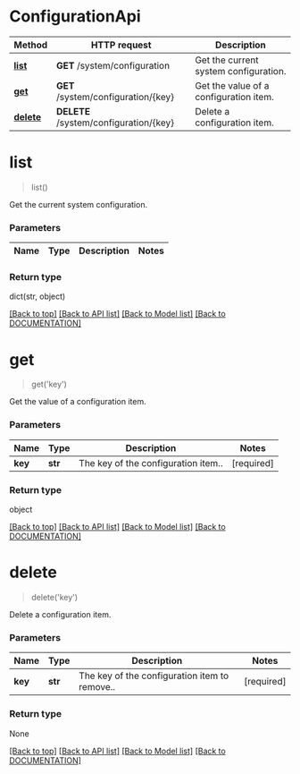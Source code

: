 # ConfigurationApi

Method | HTTP request | Description
------------ | ------------- | -------------
[**list**](ConfigurationApi.md#list) | **GET** /system/configuration | Get the current system configuration.
[**get**](ConfigurationApi.md#get) | **GET** /system/configuration/{key} | Get the value of a configuration item.
[**delete**](ConfigurationApi.md#delete) | **DELETE** /system/configuration/{key} | Delete a configuration item.


# **list**
> list()

Get the current system configuration.

### Parameters

Name | Type | Description | Notes
------------- | ------------- | ------------- | -------------


### Return type

dict(str, object)

[[Back to top]](#) [[Back to API list]](../../DOCUMENTATION.md#documentation-for-api-endpoints) [[Back to Model list]](../../DOCUMENTATION.md#documentation-for-models) [[Back to DOCUMENTATION]](../../DOCUMENTATION.md)

# **get**
> get('key')

Get the value of a configuration item.

### Parameters

Name | Type | Description | Notes
------------- | ------------- | ------------- | -------------
 **key** | **str**| The key of the configuration item.. | [required]


### Return type

object

[[Back to top]](#) [[Back to API list]](../../DOCUMENTATION.md#documentation-for-api-endpoints) [[Back to Model list]](../../DOCUMENTATION.md#documentation-for-models) [[Back to DOCUMENTATION]](../../DOCUMENTATION.md)

# **delete**
> delete('key')

Delete a configuration item.

### Parameters

Name | Type | Description | Notes
------------- | ------------- | ------------- | -------------
 **key** | **str**| The key of the configuration item to remove.. | [required]


### Return type

None

[[Back to top]](#) [[Back to API list]](../../DOCUMENTATION.md#documentation-for-api-endpoints) [[Back to Model list]](../../DOCUMENTATION.md#documentation-for-models) [[Back to DOCUMENTATION]](../../DOCUMENTATION.md)
